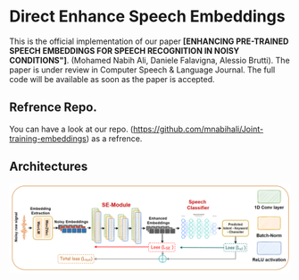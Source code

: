 # Direct Enhance Speech Embeddings


This is the official implementation of our paper **[ENHANCING PRE-TRAINED SPEECH EMBEDDINGS FOR SPEECH RECOGNITION IN NOISY CONDITIONS"]**. (Mohamed Nabih Ali, Daniele Falavigna, Alessio Brutti). The paper is under review in Computer Speech & Language Journal. The full code will be available as soon as the paper is accepted.

## Refrence Repo.
You can have a look at our repo. (https://github.com/mnabihali/Joint-training-embeddings) as a refrence.


## Architectures
<img src="https://github.com/mnabihali/Enhancing-Embeddings/blob/main/assets/new2.png" width="1024"/>
